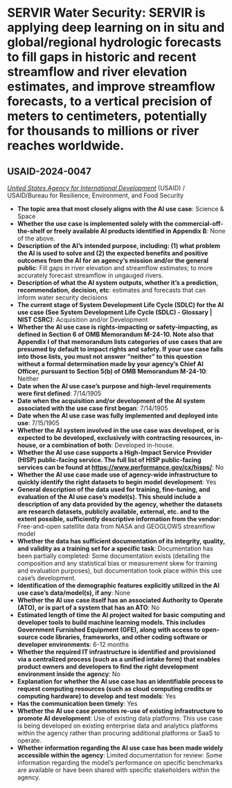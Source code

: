 # SERVIR Water Security: SERVIR is applying deep learning on in situ and global/regional hydrologic forecasts to fill gaps in historic and recent streamflow and river elevation estimates, and improve streamflow forecasts, to a vertical precision of meters to centimeters, potentially for thousands to millions or river reaches worldwide.
## USAID-2024-0047
_[United States Agency for International Development](<../3_agency/United States Agency for International Development.md>)_ (USAID) / USAID/Bureau for Resilience, Environment, and Food Security


+ **The topic area that most closely aligns with the AI use case**: Science & Space
+ **Whether the use case is implemented solely with the commercial-off-the-shelf or freely available AI products identified in Appendix B**: None of the above.
+ **Description of the AI’s intended purpose, including: (1) what problem the AI is used to solve and (2) the expected benefits and positive outcomes from the AI for an agency’s mission and/or the general public**: Fill gaps in river elevation and streamflow estimates; to more accurately forecast streamflow in ungauged rivers.
+ **Description of what the AI system outputs, whether it’s a prediction, recommendation, decision, etc**: estimates and forecasts that can inform water security decisions
+ **The current stage of System Development Life Cycle (SDLC) for the AI use case (See System Development Life Cycle (SDLC) - Glossary | NIST CSRC)**: Acquisition and/or Development
+ **Whether the AI use case is rights-impacting or safety-impacting, as defined in Section 6 of OMB Memorandum M-24-10. Note also that Appendix I of that memorandum lists categories of use cases that are presumed by default to impact rights and safety. If your use case falls into those lists, you must not answer “neither” to this question without a formal determination made by your agency’s Chief AI Officer, pursuant to Section 5(b) of OMB Memorandum M-24-10**: Neither
+ **Date when the AI use case’s purpose and high-level requirements were first defined**: 7/14/1905
+ **Date when the acquisition and/or development of the AI system associated with the use case first began**: 7/14/1905
+ **Date when the AI use case was fully implemented and deployed into use**: 7/15/1905
+ **Whether the AI system involved in the use case was developed, or is expected to be developed, exclusively with contracting resources, in-house, or a combination of both**: Developed in-house.
+ **Whether the AI use case supports a High-Impact Service Provider (HISP) public-facing service. The full list of HISP public-facing services can be found at https://www.performance.gov/cx/hisps/**: No
+ **Whether the AI use case made use of agency-wide infrastructure to quickly identify the right datasets to begin model development**: Yes
+ **General description of the data used for training, fine-tuning, and evaluation of the AI use case’s model(s). This should include a description of any data provided by the agency, whether the datasets are research datasets, publicly available, external, etc. and to the extent possible, sufficiently descriptive information from the vendor**: Free-and-open satellite data from NASA and GEOGLOWS streamflow model
+ **Whether the data has sufficient documentation of its integrity, quality, and validity as a training set for a specific task**: Documentation has been partially completed: Some documentation exists (detailing the composition and any statistical bias or measurement skew for training and evaluation purposes), but documentation took place within this use case’s development.
+ **Identification of the demographic features explicitly utilized in the AI use case’s data/model(s), if any**: None
+ **Whether the AI use case itself has an associated Authority to Operate (ATO), or is part of a system that has an ATO**: No
+ **Estimated length of time the AI project waited for basic computing and developer tools to build machine learning models. This includes Government Furnished Equipment (GFE), along with access to open-source code libraries, frameworks, and other coding software or developer environments**: 6-12 months
+ **Whether the required IT infrastructure is identified and provisioned via a centralized process (such as a unified intake form) that enables product owners and developers to find the right development environment inside the agency**: No
+ **Explanation for whether the AI use case has an identifiable process to request computing resources (such as cloud computing credits or computing hardware) to develop and test models**: Yes
+ **Has the communication been timely**: Yes
+ **Whether the AI use case promotes re-use of existing infrastructure to promote AI development**: Use of existing data platforms: This use case is being developed on existing enterprise data and analytics platforms within the agency rather than procuring additional platforms or SaaS to operate.
+ **Whether information regarding the AI use case has been made widely accessible within the agency**: Limited documentation for review: Some information regarding the model’s performance on specific benchmarks are available or have been shared with specific stakeholders within the agency.